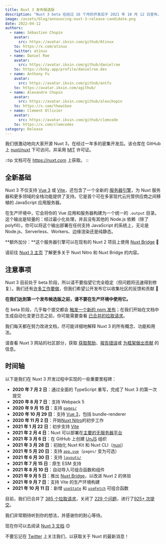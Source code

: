 ```yaml
---
title: Nuxt 3 发布候选版
description: "Nuxt 3 beta 在经过 16 个月的开发后于 2021 年 10 月 12 日宣布，引入了基于 Vue 3、Vite 和 Nitro 的新基础。六个月后，我们很高兴地宣布 Nuxt 3 的首个发布候选版，代号“Mount Hope“ 🚀"
image: /assets/blog/announcing-nuxt-3-release-candidate.png
date: 2022-04-12
authors:
  - name: Sébastien Chopin
    avatar:
      src: https://avatar.ikxin.com/github/Atinux
    to: https://x.com/atinux
    twitter: atinux
  - name: Daniel Roe
    avatar:
      src: https://avatar.ikxin.com/github/danielroe
    to: https://bsky.app/profile/danielroe.dev
  - name: Anthony Fu
    avatar:
      src: https://avatar.ikxin.com/github/antfu
    to: https://avatar.ikxin.com/agithub/
  - name: Alexandre Chopin
    avatar:
      src: https://avatar.ikxin.com/github/alexchopin
    to: https://x.com/thewikeo
  - name: Clement Ollivier
    avatar:
      src: https://avatar.ikxin.com/github/clemcode
    to: https://x.com/clemcodes
category: Release
---
```


我们很激动地向大家开源 Nuxt 3，在经过一年多的密集开发后。该仓库在 GitHub 上 [nuxt/nuxt](https://go.nuxt.com/github) 下可访问，并采用 [MIT](https://go.nuxt.com/license) 许可证。

::tip
文档可在 https://nuxt.com 上获取。
::

## 全新基础

Nuxt 3 不仅支持 [Vue 3](https://vuejs.org) 或 [Vite](https://vitejs.dev)，还包含了一个全新的 [服务器引擎](https://nuxt.com/docs/guide/concepts/server-engine)，为 Nuxt 服务器和更多领域的全栈功能提供了支持。它是首个可在多家现代云托管供应商之间移植的 JavaScript 应用服务器。

在生产环境中，它会将你的 Vue 应用和服务器构建为一个统一的 `.output` 目录。这个输出是轻量的：经过最小化处理，并且没有其他的 Node.js 依赖（除了 polyfill）。你可以将这个输出部署在任何支持 JavaScript 的系统上，无论是 Node.js、Serverless、Workers、边缘渲染还是纯静态。

**额外加分：**这个服务器引擎可以在现有的 Nuxt 2 项目上使用 [Nuxt Bridge](https://nuxt.com/docs/getting-started/bridge) 🚀

请前往 [Nuxt 3 主页](https://nuxt.com) 了解更多关于 Nuxt Nitro 和 Nuxt Bridge 的内容。

## 注意事项

Nuxt 3 目前处于 beta 阶段，所以请不要指望它完全稳定（但问题将迅速得到修复）。我们还有[许多工作要做](https://github.com/nuxt/nuxt/issues)，但我们希望公开发布它以收集社区的反馈和贡献 💚

**在我们达到第一个发布候选版之前，请不要在生产环境中使用它。**

在 beta 阶段，几乎每个提交都会 [触发一个新的 npm 发布](https://github.com/nuxt/nuxt/blob/main/.github/workflows/ci.yml#L111-L119)；在我们开始在文档中生成自动化变更日志之前，你可能需要查看 [已合并的拉取请求](https://github.com/nuxt/nuxt/pulls?q=is%3Apr+is%3Amerged)。

我们每天都在努力改进文档，尽可能详细地解释 Nuxt 3 的所有概念、功能和用法。

请查看 Nuxt 3 网站的社区部分，获取 [获取帮助](https://nuxt.com/docs/community/getting-help)、[报告错误](https://nuxt.com/docs/community/reporting-bugs)或 [为框架做出贡献](https://nuxt.com/docs/community/contribution) 的信息。

## 时间轴

以下是我们在 Nuxt 3 开发过程中实现的一些重要里程碑：

- **2020 年 7 月 2 日**：通过全面的 TypeScript 重写，完成了 Nuxt 3 的第一次提交
- **2020 年 8 月 7 日**：支持 Webpack 5
- **2020 年 9 月 15 日**：支持 [`pages/`](https://nuxt.com/docs/guide/directory-structure/pages)
- **2020 年 10 月 29 日**：支持 [Vue 3](https://vuejs.org)，包括 bundle-renderer
- **2020 年 11 月 2 日**：开始[Nuxt Nitro](https://nuxt.com/guide/concepts/server-engine)的初步工作
- **2021 年 1 月 22 日**：初步支持 [Vite](https://vitejs.dev)
- **2021 年 2 月 4 日**：Nuxt 可以部署在[主要的无服务器平台](https://nuxt.com/docs/getting-started/deployment)
- **2021 年 3 月 6 日**：在 GitHub 上创建 [UnJS](https://github.com/unjs) 组织
- **2021 年 3 月 28 日**：初始化 Nuxt Kit 和 Nuxt CLI（[nuxi](https://nuxt.com/docs/api/commands/add)）
- **2021 年 5 月 20 日**：支持 [`app.vue`](https://nuxt.com/docs/guide/directory-structure/app)（`pages/` 变为可选）
- **2021 年 6 月 30 日**：支持 [`layouts/`](https://nuxt.com/docs/guide/directory-structure/layouts)
- **2021 年 7 月 15 日**：原生 ESM 支持
- **2021 年 8 月 10 日**：自动导入可组合函数和组件
- **2021 年 9 月 5 日**：推出 [Nuxt Bridge](https://nuxt.com/docs/bridge/overview)，以改进 Nuxt 2 的体验
- **2021 年 9 月 7 日**：支持 Vite 的生产环境构建
- **2021 年 10 月 11 日**：新增 [`useState`](https://nuxt.com/docs/getting-started/state-management) 和 [`useFetch`](https://nuxt.com/docs/api/composables/use-fetch) 可组合函数

目前，我们已合并了 [385 个拉取请求](https://github.com/nuxt/nuxt/pulls?q=is%3Apr+is%3Amerged)，关闭了 [229 个问题](https://github.com/nuxt/nuxt/issues?q=is%3Aissue+is%3Aclosed)，进行了[925+ 次提交](https://github.com/nuxt/nuxt/commits/main)。

我们非常期待听到你的想法，并感谢你的耐心等待。

现在你可以去阅读 [Nuxt 3 文档](https://nuxt.com) 😊

不要忘记在 [Twitter](https://x.com/nuxt_js) 上关注我们，以获取关于 Nuxt 的最新消息！
